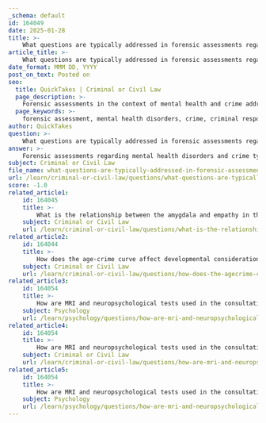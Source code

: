 ```yaml
---
_schema: default
id: 164049
date: 2025-01-28
title: >-
    What questions are typically addressed in forensic assessments regarding mental health disorders and crime?
article_title: >-
    What questions are typically addressed in forensic assessments regarding mental health disorders and crime?
date_format: MMM DD, YYYY
post_on_text: Posted on
seo:
  title: QuickTakes | Criminal or Civil Law
  page_description: >-
    Forensic assessments in the context of mental health and crime address critical questions regarding an individual's mental health status, understanding of their actions, recidivism risk, need for treatment, neurobiological influences on behavior, legal culpability implications, and recommended therapeutic interventions.
  page_keywords: >-
    forensic assessment, mental health disorders, crime, criminal responsibility, recidivism risk, mental health treatment, neurobiological factors, legal culpability, rehabilitation strategies, therapeutic interventions
author: QuickTakes
question: >-
    What questions are typically addressed in forensic assessments regarding mental health disorders and crime?
answer: >-
    Forensic assessments regarding mental health disorders and crime typically address several critical questions that help determine the relationship between an individual's mental health status and their criminal behavior. These questions include:\n\n1. **What is the mental health status of the individual?**\n   - This involves evaluating whether the suspect has any diagnosed mental health disorders, such as depression, anxiety, or personality disorders, which may influence their behavior.\n\n2. **Was the individual capable of understanding their actions at the time of the crime?**\n   - This question assesses criminal responsibility, determining if the suspect had the cognitive capacity to comprehend the nature and consequences of their actions during the commission of the crime.\n\n3. **What is the risk of recidivism?**\n   - Evaluating the likelihood that the individual may re-offend is crucial for sentencing and rehabilitation considerations. This involves analyzing factors such as past behavior, mental health history, and social circumstances.\n\n4. **Is there a need for enforced treatment?**\n   - Forensic assessments often identify whether the suspect requires mandatory mental health treatment, which can be essential for their rehabilitation and reintegration into society.\n\n5. **How do neurobiological factors influence behavior?**\n   - This includes examining any neurocognitive impairments, such as those resulting from traumatic brain injuries, that may affect the individual's decision-making and impulse control.\n\n6. **What are the implications of the individual's mental health on their legal culpability?**\n   - Understanding how mental health disorders may mitigate or exacerbate the individual's responsibility for their actions is vital for legal proceedings.\n\n7. **What treatment recommendations can be made based on the assessment findings?**\n   - The assessment may lead to recommendations for specific therapeutic interventions aimed at addressing the mental health issues identified during the evaluation.\n\nThese questions are integral to the forensic assessment process, as they help inform legal decisions, promote effective rehabilitation strategies, and ensure that justice is served in a manner that considers the complexities of mental health in relation to criminal behavior.
subject: Criminal or Civil Law
file_name: what-questions-are-typically-addressed-in-forensic-assessments-regarding-mental-health-disorders-and-crime.md
url: /learn/criminal-or-civil-law/questions/what-questions-are-typically-addressed-in-forensic-assessments-regarding-mental-health-disorders-and-crime
score: -1.0
related_article1:
    id: 164045
    title: >-
        What is the relationship between the amygdala and empathy in the context of psychopathy?
    subject: Criminal or Civil Law
    url: /learn/criminal-or-civil-law/questions/what-is-the-relationship-between-the-amygdala-and-empathy-in-the-context-of-psychopathy
related_article2:
    id: 164044
    title: >-
        How does the age-crime curve affect developmental considerations in sentencing?
    subject: Criminal or Civil Law
    url: /learn/criminal-or-civil-law/questions/how-does-the-agecrime-curve-affect-developmental-considerations-in-sentencing
related_article3:
    id: 164054
    title: >-
        How are MRI and neuropsychological tests used in the consultation and clinical assessment within the Neuro Office?
    subject: Psychology
    url: /learn/psychology/questions/how-are-mri-and-neuropsychological-tests-used-in-the-consultation-and-clinical-assessment-within-the-neuro-office
related_article4:
    id: 164054
    title: >-
        How are MRI and neuropsychological tests used in the consultation and clinical assessment within the Neuro Office?
    subject: Criminal or Civil Law
    url: /learn/criminal-or-civil-law/questions/how-are-mri-and-neuropsychological-tests-used-in-the-consultation-and-clinical-assessment-within-the-neuro-office
related_article5:
    id: 164054
    title: >-
        How are MRI and neuropsychological tests used in the consultation and clinical assessment within the Neuro Office?
    subject: Psychology
    url: /learn/psychology/questions/how-are-mri-and-neuropsychological-tests-used-in-the-consultation-and-clinical-assessment-within-the-neuro-office
---
```


&nbsp;
